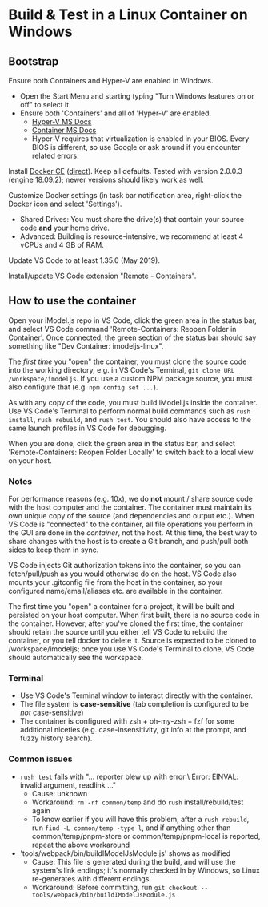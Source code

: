 # Build & Test in a Linux Container on Windows

## Bootstrap

Ensure both Containers and Hyper-V are enabled in Windows.

- Open the Start Menu and starting typing "Turn Windows features on or off" to select it
- Ensure both 'Containers' and all of 'Hyper-V' are enabled.
  - [Hyper-V MS Docs](https://docs.microsoft.com/en-us/virtualization/hyper-v-on-windows/quick-start/enable-hyper-v)
  - [Container MS Docs](https://docs.microsoft.com/en-us/virtualization/windowscontainers/quick-start/quick-start-windows-10-linux)
  - Hyper-V requires that virtualization is enabled in your BIOS. Every BIOS is different, so use Google or ask around if you encounter related errors.

Install [Docker CE](https://hub.docker.com/editions/community/docker-ce-desktop-windows) ([direct](https://download.docker.com/win/stable/Docker%20for%20Windows%20Installer.exe)). Keep all defaults. Tested with version 2.0.0.3 (engine 18.09.2); newer versions should likely work as well.

Customize Docker settings (in task bar notification area, right-click the Docker icon and select 'Settings').
- Shared Drives: You must share the drive(s) that contain your source code **and** your home drive.
- Advanced: Building is resource-intensive; we recommend at least 4 vCPUs and 4 GB of RAM.

Update VS Code to at least 1.35.0 (May 2019).

Install/update VS Code extension "Remote - Containers".

## How to use the container

Open your iModel.js repo in VS Code, click the green area in the status bar, and select VS Code command 'Remote-Containers: Reopen Folder in Container'. Once connected, the green section of the status bar should say something like "Dev Container: imodeljs-linux".

The *first time* you "open" the container, you must clone the source code into the working directory, e.g. in VS Code's Terminal, `git clone URL /workspace/imodeljs`. If you use a custom NPM package source, you must also configure that (e.g. `npm config set ...`).

As with any copy of the code, you must build iModel.js inside the container. Use VS Code's Terminal to perform normal build commands such as `rush install`, `rush rebuild`, and `rush test`. You should also have access to the same launch profiles in VS Code for debugging.

When you are done, click the green area in the status bar, and select 'Remote-Containers: Reopen Folder Locally' to switch back to a local view on your host.

### Notes

For performance reasons (e.g. 10x), we do **not** mount / share source code with the host computer and the container. The container must maintain its own unique copy of the source (and dependencies and output etc.). When VS Code is "connected" to the container, all file operations you perform in the GUI are done in the *container*, not the host. At this time, the best way to share changes with the host is to create a Git branch, and push/pull both sides to keep them in sync.

VS Code injects Git authorization tokens into the container, so you can fetch/pull/push as you would otherwise do on the host. VS Code also mounts your .gitconfig file from the host in the container, so your configured name/email/aliases etc. are available in the container.

The first time you "open" a container for a project, it will be built and persisted on your host computer. When first built, there is no source code in the container. However, after you've cloned the first time, the container should retain the source until you either tell VS Code to rebuild the container, or you tell docker to delete it. Source is expected to be cloned to /workspace/imodeljs; once you use VS Code's Terminal to clone, VS Code should automatically see the workspace.

### Terminal

- Use VS Code's Terminal window to interact directly with the container.
- The file system is **case-sensitive** (tab completion is configured to be *not* case-sensitive)
- The container is configured with zsh + oh-my-zsh + fzf for some additional niceties (e.g. case-insensitivity, git info at the prompt, and fuzzy history search).

### Common issues

- `rush test` fails with "... reporter blew up with error \\ Error: EINVAL: invalid argument, readlink ..."
  - Cause: unknown
  - Workaround: `rm -rf common/temp` and do `rush` install/rebuild/test again
  - To know earlier if you will have this problem, after a `rush rebuild`, run `find -L common/temp -type l`, and if anything other than common/temp/pnpm-store or common/temp/pnpm-local is reported, repeat the above workaround
- 'tools/webpack/bin/buildIModelJsModule.js' shows as modified
  - Cause: This file is generated during the build, and will use the system's link endings; it's normally checked in by Windows, so Linux re-generates with different endings
  - Workaround: Before committing, run `git checkout -- tools/webpack/bin/buildIModelJsModule.js`
